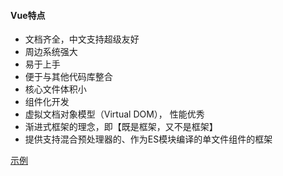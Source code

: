 #### Vue特点 ####
- 文档齐全，中文支持超级友好
- 周边系统强大
- 易于上手
- 便于与其他代码库整合
- 核心文件体积小
- 组件化开发
- 虚拟文档对象模型（Virtual DOM）， 性能优秀
- 渐进式框架的理念，即【既是框架，又不是框架】
- 提供支持混合预处理器的、作为ES模块编译的单文件组件的框架

[示例](vue-learn/01-vue-start.html)
